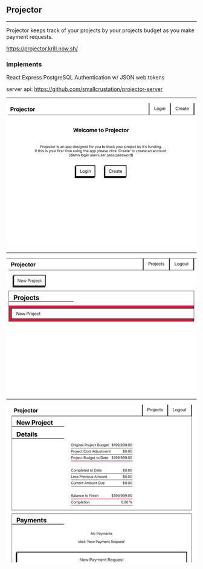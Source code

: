 ## Projector
-----
Projector keeps track of your projects by your projects budget as you make payment requests.

https://projector.krill.now.sh/

### Implements
React
Express
PostgreSQL
Authentication w/ JSON web tokens

server api: https://github.com/smallcrustation/projector-server

----
<img src="images/landing.png" >

----

<img src="images/projectsList.png">

---

<img src="images/projectDetails.png">